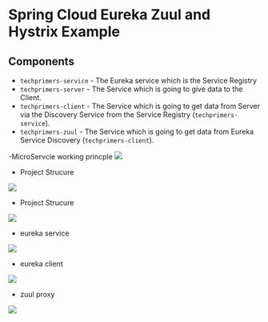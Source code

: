 # Spring Cloud  Eureka Zuul and Hystrix Example

## Components
- `techprimers-service` - The Eureka service which is the Service Registry
- `techprimers-server` - The Service which is going to give data to the Client.
- `techprimers-client` - The Service which is going to get data from Server via the Discovery Service from the Service Registry (`techprimers-service`).
- `techprimers-zuul` - The Service which is going to get data from Eureka Service  Discovery (`techprimers-client`).  


-MicroServcie working princple 
<img src="https://github.com/DaqingFeng/spring-colud-zuul-eureka-sample/blob/master/picture/Java-microservices.jpg">


- Project Strucure
<img  src="https://github.com/DaqingFeng/spring-colud-zuul-eureka-sample/blob/master/picture/projectStructure.png" >


- Project Strucure
<img  src="https://github.com/DaqingFeng/spring-colud-zuul-eureka-sample/blob/master/picture/projectStructure.png" />


- eureka service 
<img  src="https://raw.githubusercontent.com/DaqingFeng/spring-colud-zuul-eureka-sample/master/picture/eureka.png" />


- eureka client 
<img  src="https://raw.githubusercontent.com/DaqingFeng/spring-colud-zuul-eureka-sample/master/picture/eurekaclient.png" />


- zuul proxy
<img  src="https://raw.githubusercontent.com/DaqingFeng/spring-colud-zuul-eureka-sample/master/picture/zuulproxy.png" />
